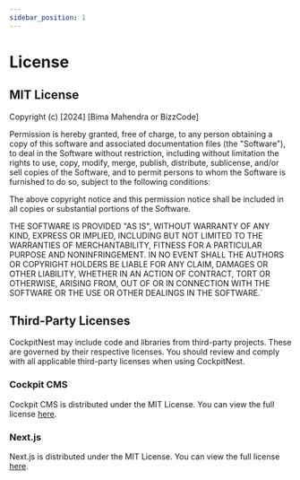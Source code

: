 ```yaml
---
sidebar_position: 1
---
```


# License

## MIT License

Copyright (c) [2024] [Bima Mahendra or BizzCode]

Permission is hereby granted, free of charge, to any person obtaining a copy
of this software and associated documentation files (the "Software"), to deal
in the Software without restriction, including without limitation the rights
to use, copy, modify, merge, publish, distribute, sublicense, and/or sell
copies of the Software, and to permit persons to whom the Software is
furnished to do so, subject to the following conditions:

The above copyright notice and this permission notice shall be included in all
copies or substantial portions of the Software.

THE SOFTWARE IS PROVIDED "AS IS", WITHOUT WARRANTY OF ANY KIND, EXPRESS OR
IMPLIED, INCLUDING BUT NOT LIMITED TO THE WARRANTIES OF MERCHANTABILITY,
FITNESS FOR A PARTICULAR PURPOSE AND NONINFRINGEMENT. IN NO EVENT SHALL THE
AUTHORS OR COPYRIGHT HOLDERS BE LIABLE FOR ANY CLAIM, DAMAGES OR OTHER
LIABILITY, WHETHER IN AN ACTION OF CONTRACT, TORT OR OTHERWISE, ARISING FROM,
OUT OF OR IN CONNECTION WITH THE SOFTWARE OR THE USE OR OTHER DEALINGS IN THE
SOFTWARE.` 

## Third-Party Licenses

CockpitNest may include code and libraries from third-party projects. These are governed by their respective licenses. You should review and comply with all applicable third-party licenses when using CockpitNest.

### Cockpit CMS

Cockpit CMS is distributed under the MIT License. You can view the full license [here](https://github.com/Cockpit-HQ/Cockpit/blob/develop/LICENSE).

### Next.js

Next.js is distributed under the MIT License. You can view the full license [here](https://github.com/vercel/next.js/blob/canary/license.md).
